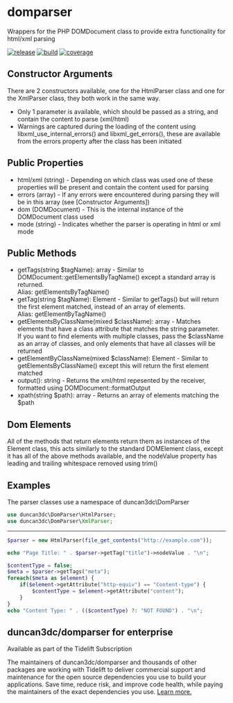 domparser
=========

Wrappers for the PHP DOMDocument class to provide extra functionality for html/xml parsing

[![release](https://poser.pugx.org/duncan3dc/domparser/version.svg)](https://packagist.org/packages/duncan3dc/domparser)
[![build](https://github.com/duncan3dc/domparser/workflows/.github/workflows/buildcheck.yml/badge.svg?branch=master)](https://github.com/duncan3dc/domparser/actions?query=branch%3Amaster+workflow%3A.github%2Fworkflows%2Fbuildcheck.yml)
[![coverage](https://codecov.io/gh/duncan3dc/domparser/graph/badge.svg)](https://codecov.io/gh/duncan3dc/domparser)


Constructor Arguments
---------------------
There are 2 constructors available, one for the HtmlParser class and one for the XmlParser class, they both work in the same way.
* Only 1 parameter is available, which should be passed as a string, and contain the content to parse (xml/html)
* Warnings are captured during the loading of the content using libxml_use_internal_errors() and libxml_get_errors(), these are available from the errors property after the class has been initiated


Public Properties
-----------------
* html/xml (string) - Depending on which class was used one of these properties will be present and contain the content used for parsing
* errors (array) - If any errors were encountered during parsing they will be in this array (see [Constructor Arguments])
* dom (DOMDocument) - This is the internal instance of the DOMDocument class used
* mode (string) - Indicates whether the parser is operating in html or xml mode


Public Methods
--------------
* getTags(string $tagName): array - Similar to DOMDocument::getElementsByTagName() except a standard array is returned.  
Alias: getElementsByTagName()
* getTag(string $tagName): Element - Similar to getTags() but will return the first element matched, instead of an array of elements.  
Alias: getElementByTagName()
* getElementsByClassName(mixed $className): array - Matches elements that have a class attribute that matches the string parameter.  
If you want to find elements with multiple classes, pass the $className as an array of classes, and only elements that have all classes will be returned
* getElementByClassName(mixed $className): Element - Similar to getElementsByClassName() except this will return the first element matched
* output(): string - Returns the xml/html repesented by the receiver, formatted using DOMDocument::formatOutput
* xpath(string $path): array - Returns an array of elements matching the $path


Dom Elements
------------
All of the methods that return elements return them as instances of the Element class, this acts similarly to the standard DOMElement class, except it has all of the above methods available, and the nodeValue property has leading and trailing whitespace removed using trim()


Examples
--------

The parser classes use a namespace of duncan3dc\DomParser
```php
use duncan3dc\DomParser\HtmlParser;
use duncan3dc\DomParser\XmlParser;
```

-------------------

```php
$parser = new HtmlParser(file_get_contents("http://example.com"));

echo "Page Title: " . $parser->getTag("title")->nodeValue . "\n";

$contentType = false;
$meta = $parser->getTags("meta");
foreach($meta as $element) {
	if($element->getAttribute("http-equiv") == "Content-type") {
		$contentType = $element->getAttribute("content");
	}
}
echo "Content Type: " . (($contentType) ?: "NOT FOUND") . "\n";
```


## duncan3dc/domparser for enterprise

Available as part of the Tidelift Subscription

The maintainers of duncan3dc/domparser and thousands of other packages are working with Tidelift to deliver commercial support and maintenance for the open source dependencies you use to build your applications. Save time, reduce risk, and improve code health, while paying the maintainers of the exact dependencies you use. [Learn more.](https://tidelift.com/subscription/pkg/packagist-duncan3dc-domparser?utm_source=packagist-duncan3dc-domparser&utm_medium=referral&utm_campaign=readme)
